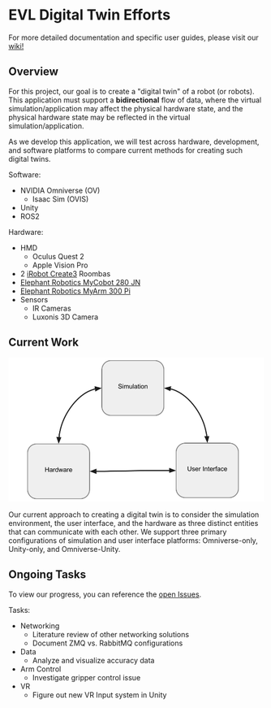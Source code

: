 # EVL Digital Twin Efforts

For more detailed documentation and specific user guides, please visit our [wiki!](https://github.com/uic-evl/digital-twin/wiki)

## Overview

For this project, our goal is to create a "digital twin" of a robot (or robots). This application must support a **bidirectional** flow of data, where the virtual simulation/application may affect the physical hardware state, and the physical hardware state may be reflected in the virtual simulation/application. 

As we develop this application, we will test across hardware, development, and software platforms to compare current methods for creating such digital twins. 

Software:
* NVIDIA Omniverse (OV)
  * Isaac Sim (OVIS)
* Unity
* ROS2

Hardware:
* HMD
    * Oculus Quest 2
    * Apple Vision Pro
* 2 [iRobot Create3](https://iroboteducation.github.io/create3_docs/) Roombas
* [Elephant Robotics MyCobot 280 JN](https://www.elephantrobotics.com/en/mycobot-en/)
* [Elephant Robotics MyArm 300 Pi](https://shop.elephantrobotics.com/products/myarm)
* Sensors
  * IR Cameras
  * Luxonis 3D Camera 

## Current Work

![DT Architecture Diagram](https://github.com/uic-evl/DOE_DigitalTwin/blob/restructure/wiki_images/diagram.png)

 Our current approach to creating a digital twin is to consider the simulation environment, the user interface, and the hardware as three distinct entities that can communicate with each other. We support three primary configurations of simulation and user interface platforms: Omniverse-only, Unity-only, and Omniverse-Unity. 

## Ongoing Tasks

To view our progress, you can reference the [open Issues](https://github.com/uic-evl/digital-twin/issues).

Tasks:
* Networking
  * Literature review of other networking solutions
  * Document ZMQ vs. RabbitMQ configurations
* Data
  * Analyze and visualize accuracy data
* Arm Control
  * Investigate gripper control issue
* VR
  * Figure out new VR Input system in Unity       

